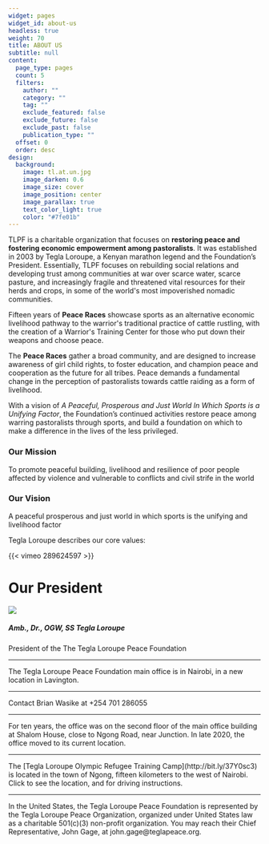 ```yaml
---
widget: pages
widget_id: about-us
headless: true
weight: 70
title: ABOUT US
subtitle: null
content:
  page_type: pages
  count: 5
  filters:
    author: ""
    category: ""
    tag: ""
    exclude_featured: false
    exclude_future: false
    exclude_past: false
    publication_type: ""
  offset: 0
  order: desc
design:
  background:
    image: tl.at.un.jpg
    image_darken: 0.6
    image_size: cover
    image_position: center
    image_parallax: true
    text_color_light: true
    color: "#7fe01b"
---
```

TLPF is a charitable organization that focuses on **restoring peace and fostering economic empowerment among pastoralists**. It was established in 2003 by Tegla Loroupe, a Kenyan marathon legend and the Foundation’s President. Essentially, TLPF focuses on rebuilding social relations and developing trust among communities at war over scarce water, scarce pasture, and increasingly fragile and threatened vital resources for their herds and crops, in some of the world's most impoverished nomadic communities.

Fifteen years of **Peace Races** showcase sports as an alternative economic livelihood pathway to the warrior's traditional practice of cattle rustling, with the creation of a Warrior's Training Center for those who put down their weapons and choose peace.

The **Peace Races** gather a broad community, and are designed to increase awareness of girl child rights, to foster education, and champion peace and cooperation as the future for all tribes. Peace demands a fundamental change in the perception of pastoralists towards cattle raiding as a form of livelihood.

With a vision of *A Peaceful, Prosperous and Just World In Which Sports is a Unifying Factor*, the Foundation’s continued activities restore peace among warring pastoralists through sports, and build a foundation on which to make a difference in the lives of the less privileged. 

### Our Mission

To promote peaceful building, livelihood and resilience of poor people affected by violence and vulnerable to conflicts and civil strife in the world

### Our Vision 

A peaceful prosperous and just world in which sports is the unifying and livelihood factor



Tegla Loroupe describes our core values: 

{{< vimeo 289624597 >}}

# Our President

![](http://web.archive.org/web/20200812034243im_/http://teglapeacefoundation.org/wp-content/uploads/brizy/480/assets/images/iW=143&iH=205&oX=0&oY=0&cW=143&cH=180/23069139f735e9acff2ab2810bf1d44b.jpg)

##### Amb., Dr., OGW, SS Tegla Loroupe

President of the The Tegla Loroupe Peace Foundation

<hr>
The Tegla Loroupe Peace Foundation main office is in Nairobi, in a new location in Lavington.  

<hr>

Contact Brian Wasike at +254 701 286055
<hr>

For ten years, the office was on the second floor of the main office building at Shalom House, close to Ngong Road, near Junction. In late 2020, the office moved to its current location. 
<hr>
The [Tegla Loroupe Olympic Refugee Training Camp](http://bit.ly/37Y0sc3) is located in the town of Ngong, fifteen kilometers to the west of Nairobi. Click to see the location, and for driving instructions.
<hr>
In the United States, the Tegla Loroupe Peace Foundation is represented by the Tegla Loroupe Peace Organization, organized under United States law as a charitable 501(c)(3) non-profit organization. You may reach their Chief Representative, John Gage, at john.gage@teglapeace.org.